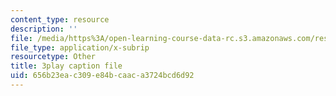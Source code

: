 ```yaml
---
content_type: resource
description: ''
file: /media/https%3A/open-learning-course-data-rc.s3.amazonaws.com/res-18-008-calculus-revisited-complex-variables-differential-equations-and-linear-algebra-fall-2011/656b23eac309e84bcaaca3724bcd6d92_6UXba5MKsfc.srt
file_type: application/x-subrip
resourcetype: Other
title: 3play caption file
uid: 656b23ea-c309-e84b-caac-a3724bcd6d92
---
```

